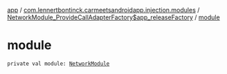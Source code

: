 [app](../../index.md) / [com.lennertbontinck.carmeetsandroidapp.injection.modules](../index.md) / [NetworkModule_ProvideCallAdapterFactory$app_releaseFactory](index.md) / [module](./module.md)

# module

`private val module: `[`NetworkModule`](../-network-module/index.md)